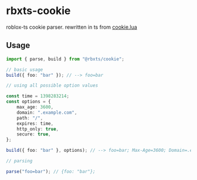 # rbxts-cookie

roblox-ts cookie parser. rewritten in ts from [cookie.lua](https://github.com/cyx/cookie.lua/)

## Usage
```ts
import { parse, build } from "@rbxts/cookie";

// basic usage
build({ foo: "bar" }); // --> foo=bar

// using all possible option values

const time = 1398283214;
const options = {
	max_age: 3600,
	domain: ".example.com",
	path: "/",
	expires: time,
	http_only: true,
	secure: true,
};

build({ foo: "bar" }, options); // --> foo=bar; Max-Age=3600; Domain=.example.com; Path=/; Expires=Wed, 23 Apr 2014 13:01:14 GMT; HttpOnly; Secure;

// parsing

parse("foo=bar"); // {foo: "bar"};
```
